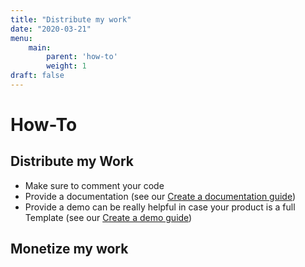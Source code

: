 ```yaml
---
title: "Distribute my work"
date: "2020-03-21"
menu:
    main:
        parent: 'how-to'
        weight: 1
draft: false
---
```


# How-To
## Distribute my Work

- Make sure to comment your code
- Provide a documentation (see our [Create a documentation guide](/distribution/create-a-documentation))
- Provide a demo can be really helpful in case your product is a full Template (see our [Create a demo guide](/distribution/create-a-demo))

## Monetize my work
